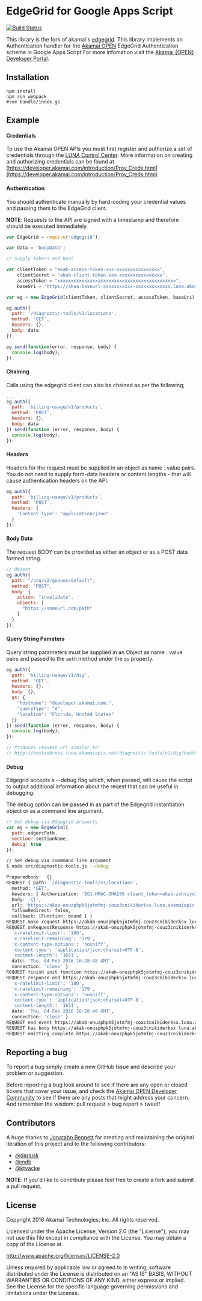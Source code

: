 # EdgeGrid for Google Apps Script

[![Build Status](https://travis-ci.org/akamai-open/AkamaiOPEN-edgegrid-gas.svg?branch=master)](https://travis-ci.org/akamai-open/AkamaiOPEN-edgegrid-gas)


This library is the fork of akamai's [edgegrid](https://github.com/akamai/AkamaiOPEN-edgegrid-node).
This library implements an Authentication handler for the [Akamai OPEN](hhttps://developer.akamai.com/introduction/) EdgeGrid Authentication scheme in Google Apps Script For more infomation visit the [Akamai {OPEN} Developer Portal](https://developer.akamai.com/).

## Installation

```
npm install
npm run webpack
#see bundle/index.gs
```

## Example

#### Credentials

To use the Akamai OPEN APIs you must first register and authorize a set of credentials through the [LUNA Control Center](https://control.akamai.com/homeng/view/main). More information on creating and authorizing credentials can be found at [https://developer.akamai.com/introduction/Prov_Creds.html](https://developer.akamai.com/introduction/Prov_Creds.html)

#### Authentication

You should authenticate manually by hard-coding your credential values and passing them to the EdgeGrid client.

__NOTE__: Requests to the API are signed with a timestamp and therefore should be executed immediately.

```javascript
var EdgeGrid = require('edgegrid');

var data = 'bodyData';

// Supply tokens and host.

var clientToken = "akab-access-token-xxx-xxxxxxxxxxxxxxxx",
    clientSecret = "akab-client-token-xxx-xxxxxxxxxxxxxxxx",
    accessToken = "xxxxxxxxxxxxxxxxxxxxxxxxxxxxxxxxxxxxxxxxxxx=",
    baseUri = "https://akaa-baseurl-xxxxxxxxxxx-xxxxxxxxxxxxx.luna.akamaiapis.net/";

var eg = new EdgeGrid(clientToken, clientSecret, accessToken, baseUri);

eg.auth({
  path: '/diagnostic-tools/v1/locations',
  method: 'GET',
  headers: {},
  body: data
});

eg.send(function(error, response, body) {
  console.log(body);
});
```

#### Chaining

Calls using the edgegrid client can also be chained as per the following;

```javascript
...
eg.auth({
  path: 'billing-usage/v1/products',
  method: 'POST',
  headers: {},
  body: data
}).send(function (error, response, body) {
  console.log(body);
});
```
#### Headers

Headers for the request must be supplied in an object as name : value pairs. You do not need to supply form-data headers or content lengths - that will cause authentication headers on the API.

```javascript
eg.auth({
  path: 'billing-usage/v1/products',
  method: 'POST',
  headers: {
    'Content-Type': "application/json"
  }
});
```

#### Body Data

The request BODY can be provided as either an object or as a POST data formed string.


```javascript
// Object
eg.auth({
  path: "/ccu/v2/queues/default",
  method: "POST",
  body: {
    action: "invalidate",
    objects: [
      "https://someurl.com/path"
    ]
  }
});
```
  
#### Query String Pameters

Query string parameters must be supplied in an Object as name : value pairs and 
passed to the `auth` method under the `qs` property.

```javascript
eg.auth({
  path: 'billing-usage/v1/dig',
  method: 'GET',
  headers: {},
  body: {},
  qs: {
    "hostname": "developer.akamai.com.",
    "queryType": "A",
    "location": "Florida, United States"
  }}
}).send(function (error, response, body) {
  console.log(body);
});

// Produces request url similar to:
// http://hostaddress.luna.akamaiapis.net/diagnostic-tools/v1/dig?hostname=developer.akamai.com&queryType=A&location=location
```

#### Debug

Edgegrid accepts a --debug flag which, when passed, will cause the script to
output additional information about the reqest that can be useful in debugging.

The debug option can be passed in as part of the Edgegrid instantiation object
or as a command line argument. 

```javascript
// Set debug via Edgegrid property
var eg = new EdgeGrid({
  path: edgercPath,
  section: sectionName,
  debug: true
});
```

```bash
// Set debug via commmand line argument
$ node src/diagnostic-tools.js --debug

Preparedbody:  {}
REQUEST { path: '/diagnostic-tools/v1/locations',
  method: 'GET',
  headers: { Authorization: 'EG1-HMAC-SHA256 client_token=akab-zxhviyo3itu3dh4g-xubwmuzfq6veetfo;access_token=akab-km6yeorfbbmc6g2e-lz22p4nksvah5vhk;timestamp=20160204T16:28:47+0000;nonce=d617f5c5-19ac-4141-a35c-9e397daa0e2f;signature=gFDfbpLVPQ7swJblVgCOLcgDZ6K86MchOTXoTpmptkk=' },
  body: '{}',
  url: 'https://akab-onuzphpk5jotmfmj-couz3cnikiderksx.luna.akamaiapis.net/diagnostic-tools/v1/locations',
  followRedirect: false,
  callback: [Function: bound ] }
REQUEST make request https://akab-onuzphpk5jotmfmj-couz3cnikiderksx.luna.akamaiapis.net/diagnostic-tools/v1/locations
REQUEST onRequestResponse https://akab-onuzphpk5jotmfmj-couz3cnikiderksx.luna.akamaiapis.net/diagnostic-tools/v1/locations 200 { server: 'Apache-Coyote/1.1',
  'x-ratelimit-limit': '180',
  'x-ratelimit-remaining': '179',
  'x-content-type-options': 'nosniff',
  'content-type': 'application/json;charset=UTF-8',
  'content-length': '1651',
  date: 'Thu, 04 Feb 2016 16:28:48 GMT',
  connection: 'close' }
REQUEST finish init function https://akab-onuzphpk5jotmfmj-couz3cnikiderksx.luna.akamaiapis.net/diagnostic-tools/v1/locations
REQUEST response end https://akab-onuzphpk5jotmfmj-couz3cnikiderksx.luna.akamaiapis.net/diagnostic-tools/v1/locations 200 { server: 'Apache-Coyote/1.1',
  'x-ratelimit-limit': '180',
  'x-ratelimit-remaining': '179',
  'x-content-type-options': 'nosniff',
  'content-type': 'application/json;charset=UTF-8',
  'content-length': '1651',
  date: 'Thu, 04 Feb 2016 16:28:48 GMT',
  connection: 'close' }
REQUEST end event https://akab-onuzphpk5jotmfmj-couz3cnikiderksx.luna.akamaiapis.net/diagnostic-tools/v1/locations
REQUEST has body https://akab-onuzphpk5jotmfmj-couz3cnikiderksx.luna.akamaiapis.net/diagnostic-tools/v1/locations 1651
REQUEST emitting complete https://akab-onuzphpk5jotmfmj-couz3cnikiderksx.luna.akamaiapis.net/diagnostic-tools/v1/locations
```

## Reporting a bug

To report a bug simply create a new GitHub Issue and describe your problem or suggestion.

Before reporting a bug look around to see if there are any open or closed tickets that cover your issue, and check the [Akamai OPEN Developer Community](https://community.akamai.com/community/developer) to see if there are any posts that might address your concern. And remember the wisdom: pull request > bug report > tweet!

## Contributors

A huge thanks to [Jonatahn Bennett](https://github.com/JonathanBennett) for creating and maintaining the original iteration of this project and to the following contributors:

* [@dariusk](https://github.com/dariusk)
* [@mdb](https://github.com/mdb)
* [@ktyacke](https://github.com/ktyacke)

__NOTE__: If you'd like to contribute please feel free to create a fork and submit a pull request.

## License

Copyright 2016 Akamai Technologies, Inc. All rights reserved.

Licensed under the Apache License, Version 2.0 (the "License");
you may not use this file except in compliance with the License.
You may obtain a copy of the License at

 http://www.apache.org/licenses/LICENSE-2.0

Unless required by applicable law or agreed to in writing, software
distributed under the License is distributed on an "AS IS" BASIS,
WITHOUT WARRANTIES OR CONDITIONS OF ANY KIND, either express or implied.
See the License for the specific language governing permissions and
limitations under the License.
